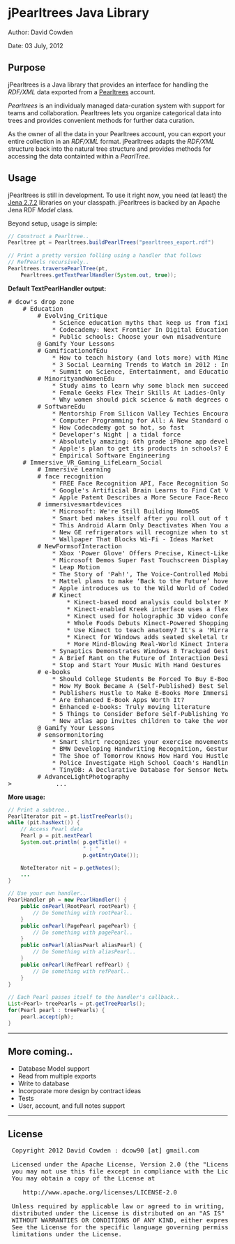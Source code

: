 # jPearltrees Java Library #

Author: David Cowden

Date:   03 July, 2012

## Purpose ##

jPearltrees is a Java library that provides an interface for 
handling the _RDF/XML_ data exported from a 
[Pearltrees](http://www.pearltrees.com) account.

_Pearltrees_ is an individualy managed data-curation system with
support for teams and collaboration.  Pearltrees lets you organize
categorical data into trees and provides convenient methods
for further data curation.

As the owner of all the data in your Pearltrees account, you
can export your entire collection in an _RDF/XML_ format.
jPearltrees adapts the _RDF/XML_ structure back into the natural 
tree structure and provides methods for accessing the data
containted within a *PearlTree*.


## Usage ##

jPearltrees is still in development.  To use it right now, you
need (at least) the [Jena 2.7.2](http://jena.apache.org/download/index.html) 
libraries on your classpath.  jPearltrees
is backed by an Apache Jena RDF _Model_ class.  

Beyond setup, usage is simple:

```java
// Construct a Pearltree..
Pearltree pt = Pearltrees.buildPearlTrees("pearltrees_export.rdf")
 
// Print a pretty version folling using a handler that follows 
// RefPearls recursively..
Pearltrees.traversePearlTree(pt, 
    Pearltrees.getTextPearlHandler(System.out, true));
```

__Default TextPearlHandler output:__
<pre>
# dcow's drop zone
    # Education
        # Evolving_Critique
            * Science education myths that keep us from fixing the system
            * Codecademy: Next Frontier In Digital Education Movement
            * Public schools: Choose your own misadventure
        @ Gamify Your Lessons
        # GamificationofEdu
            * How to teach history (and lots more) with Minecraft
            * 3 Social Learning Trends to Watch in 2012 : Innovation
            * Summit on Science, Entertainment, and Education - Will Wright on Vimeo
        # MinorityandWomenEdu
            * Study aims to learn why some black men succeed in college
            * Female Geeks Flex Their Skills At Ladies-Only Hackathon
            * Why women should pick science & math degrees over liberal arts
        # SoftwareEdu
            * Mentorship From Silicon Valley Techies Encourages High School Girls To Dream Bigger
            * Computer Programming for All: A New Standard of Literacy
            * How Codecademy got so hot, so fast
            * Developer's Night | a tidal force
            * Absolutely amazing: 6th grade iPhone app developer speaks at TEDx
            * Apple's plan to get its products in schools? Educate the educators.
            * Empirical Software Engineering
    # Immersive_VR_Gaming_LifeLearn_Social
        # Immersive Learning
        # face recognition
            * FREE Face Recognition API, Face Recognition Software Apps for the masses – face.com
            * Google's Artificial Brain Learns to Find Cat Videos | Wired Science
            * Apple Patent Describes a More Secure Face-Recognition System | Gadget Lab
        # immersivesmartdevices
            * Microsoft: We're Still Building HomeOS
            * Smart bed makes itself after you roll out of the sack | Digital Trends
            * This Android Alarm Only Deactivates When You are Out of Bed
            * New GE refrigerators will recognize when to stop filling containers with water
            * Wallpaper That Blocks Wi-Fi - Ideas Market
        # NewFormsofInteraction
            * Xbox 'Power Glove' Offers Precise, Kinect-Like Gesture Control | Gadget Lab
            * Microsoft Demos Super Fast Touchscreen Display
            * Leap Motion
            * The Story of 'Pah!', The Voice-Controlled Mobile Game
            * Mattel plans to make ‘Back to the Future’ hover boards
            * Apple introduces us to the Wild World of Coded Magnets
            # Kinect
                * Kinect-based mood analysis could bolster Microsoft's advertising efforts | Digital Trends
                * Kinect-enabled Kreek interface uses a flexible surface for added depth
                * Kinect used for holographic 3D video conferencing
                * Whole Foods Debuts Kinect-Powered Shopping Carts [VIDEO]
                * Use Kinect to teach anatomy? It's a 'Mirracle'! | Health Tech
                * Kinect for Windows adds seated skeletal tracking
                * More Mind-Blowing Real-World Kinect Interaction From Microsoft Research
            * Synaptics Demonstrates Windows 8 Trackpad Gestures On Video
            * A Brief Rant on the Future of Interaction Design
            * Stop and Start Your Music With Hand Gestures
        # e-books
            * Should College Students Be Forced To Buy E-Books?
            * How My Book Became A (Self-Published) Best Seller
            * Publishers Hustle to Make E-Books More Immersive | Underwire
            * Are Enhanced E-Book Apps Worth It?
            * Enhanced e-books: Truly moving literature
            * 5 Things to Consider Before Self-Publishing Your Book
            * New atlas app invites children to take the world for a spin
        @ Gamify Your Lessons
        # sensormonitoring
            * Smart shirt recognizes your exercise movements, vibrates to correct body form | Digital Trends
            * BMW Developing Handwriting Recognition, Gesture Controls | Autopia
            * The Shoe of Tomorrow Knows How Hard You Hustle | Playbook
            * Police Investigate High School Coach's Handling of Player Concussions
            * TinyDB: A Declarative Database for Sensor Networks
        # AdvanceLightPhotography
>            ...
</pre>

__More usage:__

```java
// Print a subtree..
PearlIterator pit = pt.listTreePearls();
while (pit.hasNext()) {
   	// Access Pearl data
    Pearl p = pit.nextPearl
    System.out.println( p.getTitle() + 
                        " : " + 
                        p.getEntryDate());

    NoteIterator nit = p.getNotes();
    ...
}

// Use your own handler..
PearlHandler ph = new PearlHandler() {
    public onPearl(RootPearl rootPearl) {
        // Do Something with rootPearl..
    }
    public onPearl(PagePearl pagePearl) {
        // Do something with pagePearl..
    }
    public onPearl(AliasPearl aliasPearl) {
        // Do Something with aliasPearl..
    }
    public onPearl(RefPearl refPearl) {
        // Do something with refPearl..
    }
}
    
// Each Pearl passes itself to the handler's callback..
List<Pearl> treePearls = pt.getTreePearls();
for(Pearl pearl : treePearls) {
    pearl.accept(ph);    
}

```
    
-------------------

## More coming.. ##

* Database Model support
* Read from multiple exports
* Write to database
* Incorporate more design by contract ideas
* Tests
* User, account, and full notes support


---

## License ##

<pre>
 Copyright 2012 David Cowden : dcow90 [at] gmail.com

 Licensed under the Apache License, Version 2.0 (the "License");
 you may not use this file except in compliance with the License.
 You may obtain a copy of the License at

    http://www.apache.org/licenses/LICENSE-2.0

 Unless required by applicable law or agreed to in writing, software
 distributed under the License is distributed on an "AS IS" BASIS,
 WITHOUT WARRANTIES OR CONDITIONS OF ANY KIND, either express or implied.
 See the License for the specific language governing permissions and
 limitations under the License.
</pre>

